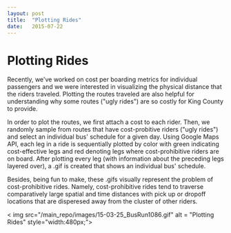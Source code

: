 ```yaml
---
layout: post
title:  "Plotting Rides"
date:   2015-07-22
---
```


# Plotting Rides

Recently, we've worked on cost per boarding metrics for individual passengers and
we were interested in visualizing the physical distance that the riders traveled.
Plotting the routes traveled are also helpful for understanding why some routes 
("ugly rides") are so costly for King County to provide. 


In order to plot the routes, we first attach a cost to each rider. Then, we randomly
sample from routes that have cost-probitive riders ("ugly rides") and select an
individual bus' schedule for a given day. Using Google Maps API, each leg in a ride
is sequentially plotted by color with green indicating cost-effective legs and red
denoting legs where cost-prohibitive riders are on board. After plotting every leg
(with information about the preceding legs layered over), a .gif is created that
shows an individual bus' schedule.

Besides, being fun to make, these .gifs visually represent the problem of cost-prohibitive 
rides. Namely, cost-prohibitive rides tend to traverse comparatively large spatial
and time distances with pick up or dropoff locations that are
disperesed away from the cluster of other riders.

< img src="/main_repo/images/15-03-25_BusRun1086.gif" alt = "Plotting Rides" style="width:480px;">
 
